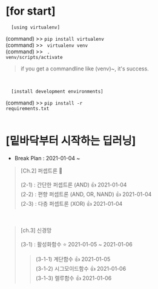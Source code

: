 # [for start]

      [using virtualenv]

(command) >> <code>pip install virtualenv</code><br>
(command) >> <code> virtualenv venv</code><br>
(command) >> <code> . venv/scripts/activate</code>

> if you get a commandline like (venv)~, it's success.

<br>

      [install development environments]

(command) >> <code>pip install -r requirements.txt</code><br><br>

# [밑바닥부터 시작하는 딥러닝]

- Break Plan : 2021-01-04 ~

> [Ch.2] 퍼셉트론 💯 <br><br>
> (2-1) : 간단한 퍼셉트론 (AND) 👍 2021-01-04 <br>
> (2-2) : 편향 퍼셉트론 (AND, OR, NAND) 👍 2021-01-04 <br>
> (2-3) : 다층 퍼셉트론 (XOR) 👍 2021-01-04 <br>

<br>

> [ch.3] 신경망 <br><br>
> (3-1) : 활성화함수 ⭐️ 2021-01-05 ~ 2021-01-06<br>
>
> > (3-1-1) 계단함수 👍 2021-01-05 <br>
> > (3-1-2) 시그모이드함수 👍 2021-01-06 <br>
> > (3-1-3) 렐루함수 👍 2021-01-06 <br>
